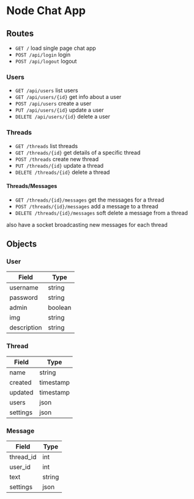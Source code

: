 Node Chat App
=============

Routes
------

 - `GET /` load single page chat app
 - `POST /api/login` login
 - `POST /api/logout` logout

### Users
 - `GET /api/users` list users
 - `GET /api/users/{id}` get info about a user
 - `POST /api/users` create a user
 - `PUT /api/users/{id}` update a user
 - `DELETE /api/users/{id}` delete a user

### Threads
 - `GET /threads` list threads
 - `GET /threads/{id}` get details of a specific thread
 - `POST /threads` create new thread
 - `PUT /threads/{id}` update a thread
 - `DELETE /threads/{id}` delete a thread

#### Threads/Messages

 - `GET /threads/{id}/messages` get the messages for a thread
 - `POST /threads/{id}/messages` add a message to a thread
 - `DELETE /threads/{id}/messages` soft delete a message from a thread

 also have a socket broadcasting new messages for each thread

Objects
-------

### User

|Field      |Type    |
|-----------|--------|
|username   |string  |
|password   |string  |
|admin      |boolean |
|img        |string  |
|description|string  |

### Thread

|Field   |Type     |
|--------|---------|
|name    |string   |
|created |timestamp|
|updated |timestamp|
|users   |json     |
|settings|json     |

### Message

|Field    |Type  |
|---------|------|
|thread_id|int   |
|user_id  |int   |
|text     |string|
|settings |json  |
